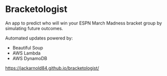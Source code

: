 # Bracketologist

An app to predict who will win your ESPN March Madness bracket
group by simulating future outcomes.

Automated updates powered by:
- Beautiful Soup
- AWS Lambda
- AWS DynamoDB

https://jackarnold84.github.io/bracketologist/
